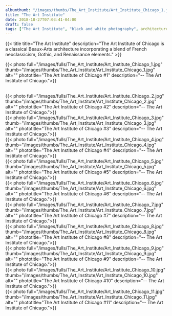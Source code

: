 ```yaml
---
albumthumb: "/images/thumbs/The_Art_Institute/Art_Institute_Chicago_1.jpg"
title: "The Art Institute"
date: 2018-10-27T07:03:41-04:00
draft: false
tags: ["The Art Institute", "black and white photography", architecture]
---
```

{{< title title="The Art Institute" description="The Art Institute of Chicago is a classical Beaux-Arts architecture incorporating a blend of French neoclassicism, Gothic, and Renaissance elements." >}}

{{< photo full="/images/fulls/The_Art_Institute/Art_Institute_Chicago_1.jpg" thumb="/images/thumbs/The_Art_Institute/Art_Institute_Chicago_1.jpg" alt="" phototitle="The Art Institute of Chicago #1" description="-- The Art Institute of Chicago.">}}


<br />
{{< photo full="/images/fulls/The_Art_Institute/Art_Institute_Chicago_2.jpg" thumb="/images/thumbs/The_Art_Institute/Art_Institute_Chicago_2.jpg" alt="" phototitle="The Art Institute of Chicago #2" description="-- The Art Institute of Chicago.">}}


<br />
{{< photo full="/images/fulls/The_Art_Institute/Art_Institute_Chicago_3.jpg" thumb="/images/thumbs/The_Art_Institute/Art_Institute_Chicago_3.jpg" alt="" phototitle="The Art Institute of Chicago #3" description="-- The Art Institute of Chicago.">}}


<br />
{{< photo full="/images/fulls/The_Art_Institute/Art_Institute_Chicago_4.jpg" thumb="/images/thumbs/The_Art_Institute/Art_Institute_Chicago_4.jpg" alt="" phototitle="The Art Institute of Chicago #4" description="-- The Art Institute of Chicago.">}}


<br />
{{< photo full="/images/fulls/The_Art_Institute/Art_Institute_Chicago_5.jpg" thumb="/images/thumbs/The_Art_Institute/Art_Institute_Chicago_5.jpg" alt="" phototitle="The Art Institute of Chicago #5" description="-- The Art Institute of Chicago.">}}


<br />
{{< photo full="/images/fulls/The_Art_Institute/Art_Institute_Chicago_6.jpg" thumb="/images/thumbs/The_Art_Institute/Art_Institute_Chicago_6.jpg" alt="" phototitle="The Art Institute of Chicago #6" description="-- The Art Institute of Chicago.">}}


<br />
{{< photo full="/images/fulls/The_Art_Institute/Art_Institute_Chicago_7.jpg" thumb="/images/thumbs/The_Art_Institute/Art_Institute_Chicago_7.jpg" alt="" phototitle="The Art Institute of Chicago #7" description="-- The Art Institute of Chicago.">}}


<br />
{{< photo full="/images/fulls/The_Art_Institute/Art_Institute_Chicago_8.jpg" thumb="/images/thumbs/The_Art_Institute/Art_Institute_Chicago_8.jpg" alt="" phototitle="The Art Institute of Chicago #8" description="-- The Art Institute of Chicago.">}}


<br />
{{< photo full="/images/fulls/The_Art_Institute/Art_Institute_Chicago_9.jpg" thumb="/images/thumbs/The_Art_Institute/Art_Institute_Chicago_9.jpg" alt="" phototitle="The Art Institute of Chicago #9" description="-- The Art Institute of Chicago.">}}


<br />
{{< photo full="/images/fulls/The_Art_Institute/Art_Institute_Chicago_10.jpg" thumb="/images/thumbs/The_Art_Institute/Art_Institute_Chicago_10.jpg" alt="" phototitle="The Art Institute of Chicago #10" description="-- The Art Institute of Chicago.">}}


<br />
{{< photo full="/images/fulls/The_Art_Institute/Art_Institute_Chicago_11.jpg" thumb="/images/thumbs/The_Art_Institute/Art_Institute_Chicago_11.jpg" alt="" phototitle="The Art Institute of Chicago #11" description="-- The Art Institute of Chicago.">}}


<br />
